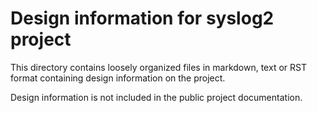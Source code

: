 Design information for syslog2 project
==============================================================

This directory contains loosely organized files in markdown, text or RST format
containing design information on the project.

Design information is not included in the public project documentation.
